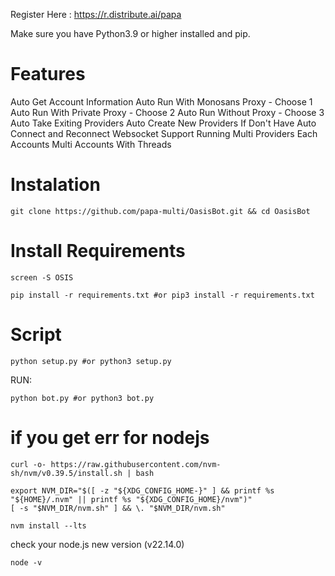 Register Here : https://r.distribute.ai/papa



Make sure you have Python3.9 or higher installed and pip.


# Features
Auto Get Account Information
Auto Run With Monosans Proxy - Choose 1
Auto Run With Private Proxy - Choose 2
Auto Run Without Proxy - Choose 3
Auto Take Exiting Providers
Auto Create New Providers If Don't Have
Auto Connect and Reconnect Websocket
Support Running Multi Providers Each Accounts
Multi Accounts With Threads



# Instalation

```
git clone https://github.com/papa-multi/OasisBot.git && cd OasisBot
```

# Install Requirements

```
screen -S OSIS
```

```
pip install -r requirements.txt #or pip3 install -r requirements.txt
```

# Script

```
python setup.py #or python3 setup.py
```
RUN:

```
python bot.py #or python3 bot.py
```

# if you get err for nodejs 

```
curl -o- https://raw.githubusercontent.com/nvm-sh/nvm/v0.39.5/install.sh | bash
```
```
export NVM_DIR="$([ -z "${XDG_CONFIG_HOME-}" ] && printf %s "${HOME}/.nvm" || printf %s "${XDG_CONFIG_HOME}/nvm")"
[ -s "$NVM_DIR/nvm.sh" ] && \. "$NVM_DIR/nvm.sh"
```
```
nvm install --lts
```
check your node.js new version (v22.14.0)

```
node -v
```
